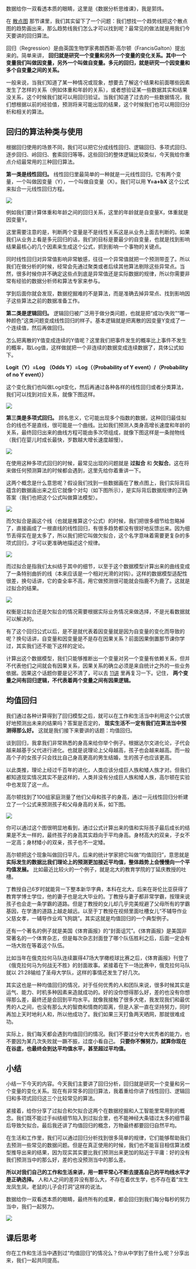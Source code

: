 数据给你一双看透本质的眼睛，这里是《数据分析思维课》，我是郭炜。

在 [散点图](https://time.geekbang.org/column/article/406706) 那节课里，我们其实留下了一个问题：我们想找一个趋势线把这个散点图的趋势画出来，那么趋势线我们怎么才可以找到呢？最常见的做法就是用我们今天要讲的回归算法。

回归（Regression）是由英国生物学家弗朗西斯·高尔顿（FrancisGalton）提出来的。简单来讲， **回归就是研究一个变量和另外一个变量的变化关系。其中一个变量我们叫做因变量，另外一个叫做自变量。多元的回归，就是研究一个因变量和多个自变量之间的关系。**

一般来说，当我们知道了某一种情况或现象，想要去了解这个结果和前面哪些因素发生了怎样的关系（例如体重和年龄的关系），或者想验证某一些数据其实和结果没关系，这个时候我们就可以用回归验证。当我们知道了过去的一些数据情况，我们想根据以前的经验值，预测将来可能出现的结果，这个时候我们也可以用回归分析和相关的算法。

## 回归的算法种类与使用

根据回归使用的场景不同，我们可以把它分成线性回归、逻辑回归、多项式回归、逐步回归、岭回归、套索回归等等。这些回归的整体逻辑比较类似，今天我给你重点介绍最常用的三种回归算法。

**第一类是线性回归。** 线性回归里最简单的一种就是一元线性回归，它有两个变量，一个叫做因变量（Y），一个叫做自变量（X）。我们可以用 **Y=a+bX** 这个公式来拟合一元线性回归方程。

![](https://static001.geekbang.org/resource/image/5d/a2/5d540cb414ece1aec1592eafe10ba0a2.jpg?wh=1492x1136)

例如我们要计算体重和年龄之间的回归关系，这里的年龄就是自变量X，体重就是因变量Y。

这里需要注意的是，判断两个变量是不是线性关系这是从业务上面去判断的。如果我们从业务上看是多元回归的话，我们的目标是要最少的自变量，也就是找到影响结果最核心的几个因素来生成这个公式，抓到影响一个事物的关键点。

同时线性回归对异常值影响非常敏感，往往一个异常值就把一个预测带歪了。所以我们在做分析的时候，经常会先通过聚类或者后续其他算法剔除这些异常点。当然，很多时候你并不确定这些点到底是异常值还是实际数据的规律，所以你需要非常有经验的数据分析师和算法专家来参与。

学到后面你就会发现，数据挖掘难的不是算法，而是准确去掉异常点、找到影响因子这些算法之前的数据准备工作。

**第二类是逻辑回归。** 逻辑回归被广泛用于做分类问题，也就是把“成功/失败”“哪一种颜色”这类问题变成线性回归的样子。基本逻辑就是把离散的因变量Y变成了一个连续值，然后再做回归。

怎么把离散的Y值变成连续的Y值呢？这里我们把事件发生的概率比上事件不发生的概率，取Log值，这样做就把一个非连续的数据变成连续数据了，具体公式如下。

**Logit（Y）=Log （Odds Y）=Log（（Probability of Y event）/（Probability of no Y event））**

这个变化我们也叫做Logit变化，然后再通过各种各样的线性回归或者分类算法，我们可以找到对应关系，就像下图这样。

![](https://static001.geekbang.org/resource/image/9c/84/9c914b23c5yy1252086ed77906b99a84.jpg?wh=1504x1133)

**第三类是多项式回归。** 顾名思义，它可能出现多个指数的数据，这种回归最佳拟合的线也不是直线，很可能是一个曲线。比如我们预测人类身高增长速度和年龄的关系，最终回归出来的曲线方程可能由多次项组成，就像下图这样是一条抛物线（我们在婴儿时成长最快，岁数越大增长速度越慢）。

![](https://static001.geekbang.org/resource/image/f4/0d/f46472f7b8337809f42a46193525390d.jpg?wh=1212x1091)

在使用这种多项式回归的时候，最常见出现的问题就是 **过拟合** 和 **欠拟合**。这在将来做任何预测算法的时候都会遇到，这里先给你着重讲一下。

这两个概念是什么意思呢？假设我们找到一些数据画在了散点图上，我们实际背后蕴含的数据画出来之后它就像个对勾（如下图所示），是实际背后数据规律的正确答案（我们也把这个公式叫做算法模型）。

![](https://static001.geekbang.org/resource/image/8d/52/8d1dd212b616363c3cfed887392d6052.jpg?wh=1320x1165)

而欠拟合是画这个线（也就是推算这个公式）的时候，我们把很多细节给忽略掉了，直接画成了一根直线的线性回归，有很多趋势都没有很好地反馈出来。因为细节丢得实在是太多了，所以我们把它叫做欠拟合，这个名字意味着需要更复杂的多项式回归，才可以更准确地描述这个规律。

![](https://static001.geekbang.org/resource/image/98/b7/985b2c9006c48dec9dfb352e2947f0b7.jpg?wh=1536x1273)

而过拟合是指我们太纠结于其中的细节，以至于这个数据模型计算出来的曲线变成了一条特别曲折的线（本来应该是一个相对光滑的对钩）。这样的数据模型适配性很差，换句话讲，它的查全率不高，用它做预测很可能就会指鹿不为鹿了。这就是过拟合的结果。

![](https://static001.geekbang.org/resource/image/12/9f/12f108486eaa4b5dbebf8ce8fcdb8f9f.jpg?wh=1272x1153)

权衡是过拟合还是欠拟合的情况需要根据实际业务情况来做选择，不是光看数据就可以解决的。

有了这个回归公式以后，是不是就代表着因变量就是因为自变量的变化而导致的呢？换句话讲，自变量和因变量是不是存在因果关系？前面因果倒置那节课你学过，其实我们还不能下这样的定论。

计算出这个数据模型，我们只能够推断出一个变量对另一个变量有依赖关系，但并不代表他们之间就会有因果关系，因果关系的确立必须是来自统计之外的一些业务依据。因果这个话题你要是记不清了，可以去 [11讲](https://time.geekbang.org/column/article/409828) 里再复习一下。记住， **两个变量之间有回归逻辑，不代表着两个变量之间有因果逻辑。**

## 均值回归

我们通过各种计算得到了回归模型之后，就可以在工作和生活当中利用这个公式很好地预测出未来的结果吗？答案是否定的， **现实生活不一定有我们在算法当中预测得那么好。** 这就是我们接下来要讲的话题：均值回归。

谈到回归，我拿我们非常熟悉的身高来给你举个例子。根据达尔文进化论，子代会越来越基于父代进行进化。也就是说理论上父母越高，孩子也会越来越高。而一般高个子的女孩子只会找比自己身高更高的男生结婚，生的孩子也应该更高。

以此类推，理论上经过千百年的进化，人类应该分成巨人族和矮人族才对。但我们都知道现实情况其实不是这样的，人类并没有分成巨人族和矮人族，高尔顿在实验中也发现了这一点。

高尔顿找到了100组家庭测量了他们父母和孩子的身高，通过一元线性回归分析建立了一个公式来预测孩子和父母身高的关系，如下图。

![](https://static001.geekbang.org/resource/image/55/b8/55687d74ea2475f7c6d4eb6ae99c66b8.jpg?wh=1412x1221)

你可以通过这个图很明显地看到，通过公式计算出来的值和实际孩子最后成长的结果是不太一样的，最终孩子的身高其实趋向于平均身高。身材高大的双亲，子女不一定高；身材矮小的双亲，孩子也不一定矮。

高尔顿把这个现象叫做回归平凡，后来的统计学家把它叫做“均值回归”，意思就是 **实际发生的数据比我们理论上的预测更加接近平均值，整体趋势上会慢慢向一个平均值发展。** 比如最近比较火的一个例子，就是北大的教育学院的丁延庆教授的吐槽。

丁教授自己6岁时就能背一下整本新华字典，本科在北大，后来在哥伦比亚获得了教育学博士学位，他的妻子也是北大毕业的。丁教授与妻子都非常学霸，按理来说孩子也会走一条学霸的道路。但是丁教授的女儿却几乎完美规避了父母所有的学霸基因，在学渣的道路上越走越远。以至于丁教授在视频里面吐槽女儿“不辅导作业父慈女孝，一辅导作业鸡飞狗跳”。其实这就是均值回归的一个典型例子。

还有一个著名的例子就是美国《体育画报》的“封面诅咒”。《体育画报》是美国非常著名的一个体育杂志，但是每次杂志封面登了哪个队伍胜利之后，后面一定会有一场大败在等着这个队伍。

比如当年在俄克拉何马队连续赢得47场大学橄榄球比赛之后，《体育画报》刊登了《俄克拉何马为何战无不胜》的封面故事。紧接着在下一场比赛中，俄克拉何马队就以 21∶28输给了圣母大学队，这样的事情还发生了好几次。

其实这也是一种均值回归的情况，对于任何优秀的人和团队来说，很多时候其实是运气、能力、时机多种因素来造就成功的。好的没你想得那么好，差的也没有你想得那么差，最终还是会回到平均水平。就像我接触了很多大佬，我发现我们和最优秀的人之间，也没有那么大的智商和情商的距离，但是人家一直在坚持努力，同时再加上天时地利人和，所以他成功了。我们如果三天打鱼两天晒网，那就很难成功。

实际上，我们每天都会遇到均值回归的情况。我们不要过分夸大优秀者的能力，也不要因为某几次失败就一蹶不振，过度小看自己。 **只要你不懈努力，就算你现在在谷底，也最终会到达平均值水平，甚至超过平均值。**

## 小结

小结一下今天的内容。今天我们主要讲了回归分析，回归就是研究一个变量和另一个变量的变化关系。现在有非常多的回归算法，我着重给你讲了线性回归、逻辑回归和多项式回归这三个比较常见的算法。

紧接着，给你分享了过拟合和欠拟合这两个在数据挖掘和人工智能里常用到的概念。我们既不能过于纠结细节陷入到过拟合里，也不能神经大条错过太多的细节最后导致欠拟合。最后我还讲了均值回归的概念，万物最终都要回归自然平均。

在生活和工作里，我们可以通过回归分析找到很多简单的规律，它们能够帮助我们去预测一些常见的数据问题。但是在真正使用的时候，我们也不能盲目相信算法模型推导出来的结果，因为现实其实要比我们预测出来更加的贴近于平庸：好的没有我们预测当中的那么好，差的也没预测当中的那么差。

**所以对我们自己的工作和生活来讲，用一颗平常心不断去提高自己的平均线水平才是正确选择。** 人和人之间的差异没有那么大，不存在着优生学，也不存在着“龙生龙凤生凤，老鼠的儿子会打洞”这样的说法。

数据给你一双看透本质的眼睛，最终所有的成果，都会回归到我们每分每秒的努力当中，我们一起努力。

![](https://static001.geekbang.org/resource/image/dc/1c/dce631b814459df539794198059f5b1c.jpg?wh=2000x985)

## 课后思考

你在工作和生活当中遇到过“均值回归”的情况么？你从中学到了些什么呢？分享出来，我们一起共同提高。